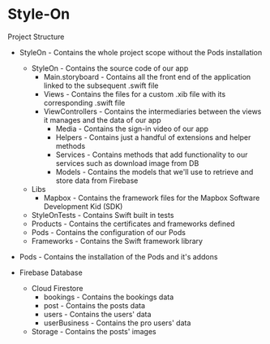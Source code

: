 # Style-On

Project Structure

- StyleOn                               - Contains the whole project scope without the Pods installation
    - StyleOn                           - Contains the source code of our app
        - Main.storyboard               - Contains all the front end of the application linked to the subsequent .swift file
        - Views                         - Contains the files for a custom .xib file with its corresponding .swift file
        - ViewControllers               - Contains the intermediaries between the views it manages and the data of our app
            - Media                     - Contains the sign-in video of our app
            - Helpers                   - Contains just a handful of extensions and helper methods
            - Services                  - Contains methods that add functionality to our services such as download image from DB
            - Models                    - Contains the models that we'll use to retrieve and store data from Firebase
    - Libs
        - Mapbox                        - Contains the framework files for the Mapbox Software Development Kid (SDK)
    - StyleOnTests                      - Contains Swift built in tests
    - Products                          - Contains the certificates and frameworks defined
    - Pods                              - Contains the configuration of our Pods
    - Frameworks                        - Contains the Swift framework library
- Pods                                  - Contains the installation of the Pods and it's addons

- Firebase Database
    -   Cloud Firestore
        - bookings                      - Contains the bookings data
        - post                          - Contains the posts data
        - users                         - Contains the users' data
        - userBusiness                  - Contains the pro users' data
    -   Storage                         - Contains the posts' images
